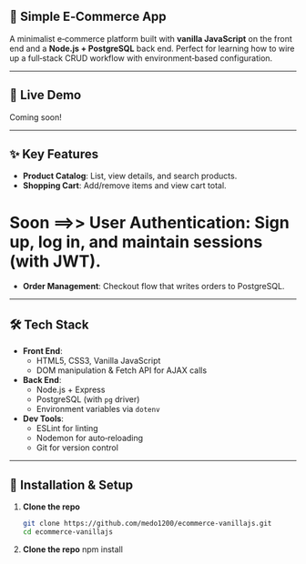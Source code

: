 ## 🛒 Simple E‑Commerce App

A minimalist e‑commerce platform built with **vanilla JavaScript** on the front end and a **Node.js + PostgreSQL** back end. Perfect for learning how to wire up a full‑stack CRUD workflow with environment‑based configuration.

---

## 🚀 Live Demo

Coming soon!  

---

## ✨ Key Features

- **Product Catalog**: List, view details, and search products.  
- **Shopping Cart**: Add/remove items and view cart total.  
# Soon  ==>>  **User Authentication**: Sign up, log in, and maintain sessions (with JWT).  
- **Order Management**: Checkout flow that writes orders to PostgreSQL.  

---

## 🛠️ Tech Stack

- **Front End**:  
  - HTML5, CSS3, Vanilla JavaScript  
  - DOM manipulation & Fetch API for AJAX calls  
- **Back End**:  
  - Node.js + Express  
  - PostgreSQL (with `pg` driver)  
  - Environment variables via `dotenv`  
- **Dev Tools**:  
  - ESLint for linting  
  - Nodemon for auto‑reloading  
  - Git for version control  

---

## 💾 Installation & Setup

1. **Clone the repo**  
   ```bash
   git clone https://github.com/medo1200/ecommerce‑vanillajs.git
   cd ecommerce‑vanillajs

2. **Clone the repo**
     npm install






